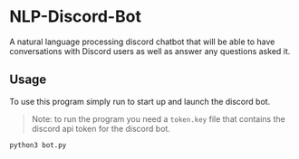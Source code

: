 # NLP-Discord-Bot
A natural language processing discord chatbot that will be able 
to have conversations with Discord users as well as answer any questions asked it.

## Usage
To use this program simply run to start up and launch the discord bot. 
> Note: to run the program you need a `token.key` file that contains the discord
> api token for the discord bot. 
```commandline
python3 bot.py
```